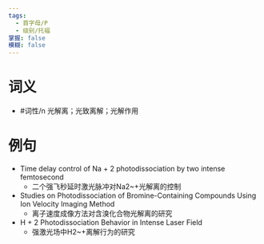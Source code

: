 ```yaml
---
tags:
  - 首字母/P
  - 级别/托福
掌握: false
模糊: false
---
```

# 词义
- #词性/n  光解离；光致离解；光解作用
# 例句
- Time delay control of Na + 2 photodissociation by two intense femtosecond
	- 二个强飞秒延时激光脉冲对Na2~+光解离的控制
- Studies on Photodissociation of Bromine-Containing Compounds Using Ion Velocity Imaging Method
	- 离子速度成像方法对含溴化合物光解离的研究
- H + 2 Photodissociation Behavior in Intense Laser Field
	- 强激光场中H2~+离解行为的研究
